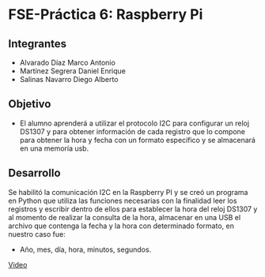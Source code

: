 # FSE-Práctica 6: Raspberry Pi

## Integrantes
* Alvarado Díaz Marco Antonio
* Martínez Segrera Daniel Enrique
* Salinas Navarro Diego Alberto

## Objetivo
* El alumno aprenderá a utilizar el protocolo I2C para configurar un reloj DS1307 y para obtener información de cada registro que lo compone para obtener la hora y fecha con un formato específico y se almacenará en una memoría usb.

## Desarrollo
Se habilitó la comunicación I2C en la Raspberry PI y se creó un programa en Python que utiliza las funciones necesarias con la finalidad leer los registros y escribir dentro de ellos para establecer la hora del reloj DS1307 y al momento de realizar la consulta de la hora, almacenar en una USB el archivo que contenga la fecha y la hora con determinado formato, en nuestro caso fue:
* Año, mes, día, hora, minutos, segundos.

[Video](https://www.youtube.com/watch?v=yZz6PKIHa4U)
